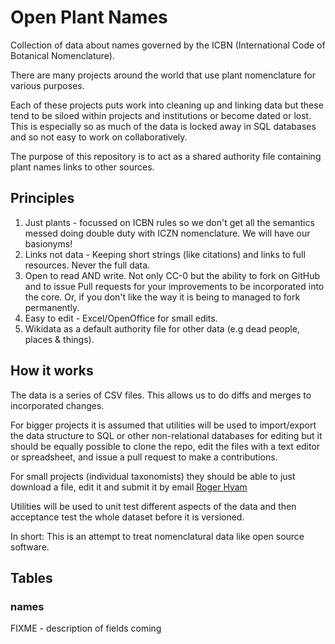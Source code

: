# Open Plant Names

Collection of data about names governed by the ICBN (International Code of Botanical Nomenclature).

There are many projects around the world that use plant nomenclature for various purposes.

Each of these projects puts work into cleaning up and linking data but these tend to be siloed within projects
and institutions or become dated or lost. This is especially so as much of the data is locked away in SQL databases and so not
easy to work on collaboratively.

The purpose of this repository is to act as a shared authority file containing plant names links to other sources.

## Principles

1. Just plants - focussed on ICBN rules so we don't get all the semantics messed doing double duty with ICZN nomenclature. We will have our basionyms!
1. Links not data - Keeping short strings (like citations) and links to full resources. Never the full data.
1. Open to read AND write. Not only CC-0 but the ability to fork on GitHub and to issue Pull requests for your improvements to be incorporated into the core. Or, if you don't like the way it is being to managed to  fork permanently.
1. Easy to edit - Excel/OpenOffice for small edits.
1. Wikidata as a default authority file for other data (e.g dead people, places & things).

## How it works

The data is a series of CSV files. This allows us to do diffs and merges to incorporated changes.

For bigger projects it is assumed that utilities will be used to import/export the data structure to SQL or other non-relational databases for editing but it should be
equally possible to clone the repo, edit the files with a text editor or spreadsheet, and issue a pull request to make a contributions.

For small projects (individual taxonomists) they should be able to just download a file, edit it and submit it by email [Roger Hyam](mailto:rhyam@rbge.org.uk?subject=Open+Plant+Names)

Utilities will be used to unit test different aspects of the data and then acceptance test the whole dataset before it is versioned.

In short: This is an attempt to treat nomenclatural data like open source software.

## Tables

### names

FIXME - description of fields coming





